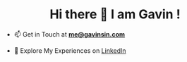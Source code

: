 <h1 align="center">Hi there 👋 I am Gavin !</h1>

- 📫 Get in Touch at **me@gavinsin.com**

<!-- LinkedIn Section -->
- 📄 Explore My Experiences on [LinkedIn](https://www.linkedin.com/in/gavin-sin-a02222196/)
